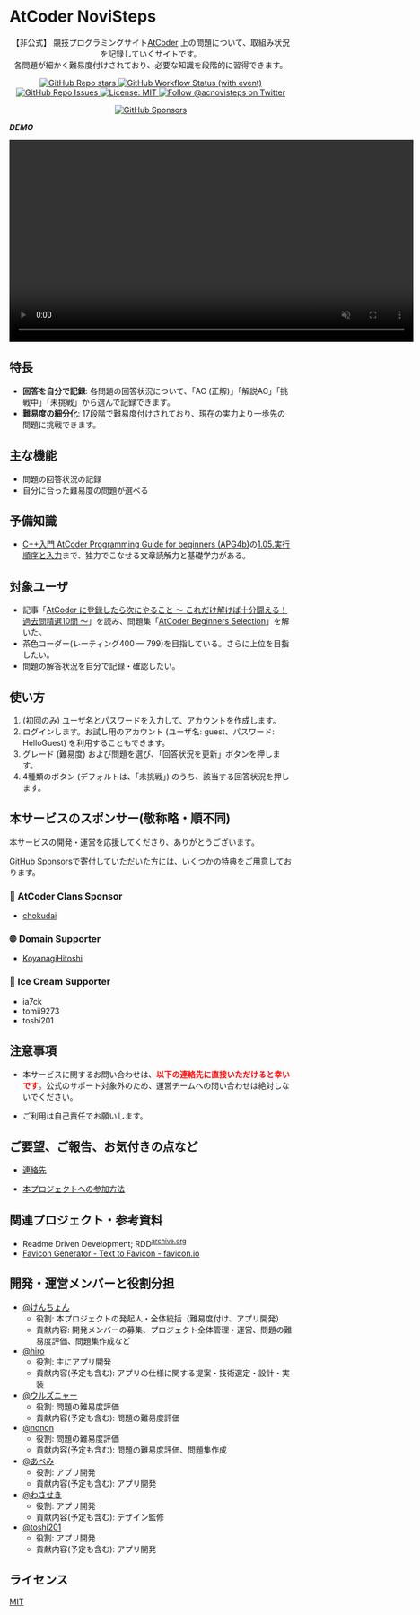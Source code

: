 # AtCoder NoviSteps

<p align="center">
  <p align="center">
    【非公式】 競技プログラミングサイト<a href="https://atcoder.jp/">AtCoder</a> 上の問題について、取組み状況を記録していくサイトです。<br>
    各問題が細かく難易度付けされており、必要な知識を段階的に習得できます。
  </p>
</p>

<p align="center">
    <a href="https://github.com/KATO-Hiro/AtCoderNovisteps/stargazers">
        <img src="https://img.shields.io/github/stars/KATO-Hiro/AtCoderNovisteps?style=plastic" alt="GitHub Repo stars">
    </a>
    <a href="https://github.com/KATO-Hiro/AtCoderNovisteps/actions/workflows/ci.yml" target="_blank">
        <img src="https://img.shields.io/github/actions/workflow/status/KATO-Hiro/AtCoderNovisteps/ci.yml?branch=main&label=deployment&style=plastic" alt="GitHub Workflow Status (with event)">
    </a>
    <a href="https://github.com/KATO-Hiro/AtCoderNovisteps/issues">
        <img alt="GitHub Repo Issues" src="https://img.shields.io/github/issues/KATO-Hiro/AtCoderNovisteps?&style=plastic"/>
    </a>
    <a href="https://github.com/KATO-Hiro/AtCoderNovisteps/blob/main/LICENSE">
        <img src="https://img.shields.io/badge/license-MIT-brightgreen.svg?style=plastic" alt="License: MIT" />
    </a>
    <a href="https://twitter.com/acnovisteps">
        <img src="https://img.shields.io/twitter/follow/acnovisteps?style=social&logo=twitter" alt="Follow @acnovisteps on Twitter" />
    </a>
</p>

<p align="center">
  <a href="https://github.com/sponsors/KATO-Hiro">
    <img src="https://img.shields.io/static/v1?label=Sponsor&message=%E2%9D%A4&logo=GitHub&color=ff69b4" alt="GitHub Sponsors"/>
  </a>
</p>

**_DEMO_**

<div align="center">
  <video
    width="720"
    src="https://github.com/AtCoder-NoviSteps/AtCoderNoviSteps/assets/13990347/2f52354b-fa08-42ad-87c4-da97a49aa320"
    autoplay
    muted
    controls
    loop
  >
  </video>
</div>

## 特長

- **回答を自分で記録**: 各問題の回答状況について、「AC (正解)」「解説AC」「挑戦中」「未挑戦」から選んで記録できます。
- **難易度の細分化**: 17段階で難易度付けされており、現在の実力より一歩先の問題に挑戦できます。

## 主な機能

- 問題の回答状況の記録
- 自分に合った難易度の問題が選べる

## 予備知識

- [C++入門 AtCoder Programming Guide for beginners (APG4b)](https://atcoder.jp/contests/APG4b)の[1.05.実行順序と入力](https://atcoder.jp/contests/APG4b/tasks/APG4b_f)まで、独力でこなせる文章読解力と基礎学力がある。

## 対象ユーザ

- 記事「[AtCoder に登録したら次にやること ～ これだけ解けば十分闘える！過去問精選10問 ～](https://qiita.com/drken/items/fd4e5e3630d0f5859067)」を読み、問題集「[AtCoder Beginners Selection](https://atcoder.jp/contests/abs)」を解いた。
- 茶色コーダー(レーティング400 — 799)を目指している。さらに上位を目指したい。
- 問題の解答状況を自分で記録・確認したい。

## 使い方

1. (初回のみ) ユーザ名とパスワードを入力して、アカウントを作成します。
2. ログインします。お試し用のアカウント (ユーザ名: guest、パスワード: HelloGuest) を利用することもできます。
3. グレード (難易度) および問題を選び、「回答状況を更新」ボタンを押します。
4. 4種類のボタン (デフォルトは、「未挑戦」) のうち、該当する回答状況を押します。

## 本サービスのスポンサー(敬称略・順不同)

本サービスの開発・運営を応援してくださり、ありがとうございます。

[GitHub Sponsors](https://github.com/sponsors/KATO-Hiro)で寄付していただいた方には、いくつかの特典をご用意しております。

### 💚 AtCoder Clans Sponsor

- [chokudai](https://github.com/chokudai)

### 🌐 Domain Supporter

- [KoyanagiHitoshi](https://github.com/KoyanagiHitoshi)

### 🍨 Ice Cream Supporter

- ia7ck
- tomii9273
- toshi201

## 注意事項

- 本サービスに関するお問い合わせは、<span style="color: red">**以下の連絡先に直接いただけると幸いです**</span>。公式のサポート対象外のため、運営チームへの問い合わせは絶対しないでください。

- ご利用は自己責任でお願いします。

## ご要望、ご報告、お気付きの点など

- [連絡先](https://twitter.com/acnovisteps)

- [本プロジェクトへの参加方法](https://github.com/KATO-Hiro/AtCoderNovisteps/blob/main/CONTRIBUTING.md)

## 関連プロジェクト・参考資料

- Readme Driven Development; RDD<sup>[archive.org](http://web.archive.org/web/20220313000343/https://qiita.com/b4b4r07/items/c80d53db9a0fd59086ec)</sup>
- [Favicon Generator - Text to Favicon - favicon.io](https://favicon.io/favicon-generator/)

## 開発・運営メンバーと役割分担

- [@けんちょん](https://twitter.com/drken1215)
  - 役割: 本プロジェクトの発起人・全体統括（難易度付け、アプリ開発）
  - 貢献内容: 開発メンバーの募集、プロジェクト全体管理・運営、問題の難易度評価、問題集作成など
- [@hiro](https://twitter.com/k_hiro1818)
  - 役割: 主にアプリ開発
  - 貢献内容(予定も含む): アプリの仕様に関する提案・技術選定・設計・実装
- [@ウルズニャー](https://twitter.com/uruzunyaa)
  - 役割: 問題の難易度評価
  - 貢献内容(予定も含む): 問題の難易度評価
- [@nonon](https://twitter.com/nonon_math)
  - 役割: 問題の難易度評価
  - 貢献内容(予定も含む): 問題の難易度評価、問題集作成
- [@あべみ](https://twitter.com/cats0830v)
  - 役割: アプリ開発
  - 貢献内容(予定も含む): アプリ開発
- [@わさせき](https://twitter.com/wasaseki)
  - 役割: アプリ開発
  - 貢献内容(予定も含む): デザイン監修
- [@toshi201](https://twitter.com/toshicon201)
  - 役割: アプリ開発
  - 貢献内容(予定も含む): アプリ開発

## ライセンス

[MIT](https://github.com/KATO-Hiro/AtCoderNovisteps/blob/main/LICENSE)
